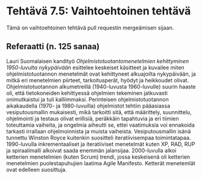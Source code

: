 # Tehtävä 7.5: Vaihtoehtoinen tehtävä

Tämä on vaihtoehtoinen tehtävä pull requestin mergeämisen sijaan.

## Referaatti (n. 125 sanaa)

Lauri Suomalaisen kandityö *Ohjelmistotuotantomenetelmien kehittyminen 1950-luvulta nykypäivään* esittelee keskeiset käsitteet ja kuvailee miten ohjelmistotuotannon menetelmät ovat kehittyneet alkuajoilta nykypäivään, ja mitkä eri menetelmien piirteet, tarkoitusperät, hyödyt ja heikkoudet olivat. Ohjelmistotuotannon alkumetreillä (1940-luvusta 1960-luvulle) suurin haaste oli, että tietokoneiden kehittyessä ohjelmien tekeminen jatkuvasti onimutkaistui ja tuli kalliimmaksi. Perinteisen ohjelmistotuotannon aikakaudella (1970- ja 1980-luvuilla) ohjelmistot tehtiin pääasiassa vesiputousmallin mukaisesti, mikä tarkoitti sitä, että määrittely, suunnittelu, ohjelmointi ja testaus olivat erillisiä, peräkkäin tapahtuvia ja eri tiimien toteuttamia vaiheita, ja ongelmia aiheutti se, ettei vaatimuksia voi ennakoida tarkasti irrallaan ohjelmoinnista ja muista vaiheista. Vesiputousmallin isänä tunnettu Winston Royce kuitenkin suositteli iteratiivisempaa toimintatapaa. 1990-luvulla inkrementaaliset ja iteratiiviset menetelmät kuten XP, RAD, RUP ja spiraalimalli alkoivat saada enemmän jalansijaa. 2000-luvulla alkoi ketterien menetelmien (kuten Scrum) trendi, jossa keskeisenä oli ketterien menetelmien puolestapuhujien laatima Agile Manifesto. Ketterät menetemlät ovat edelleen suosittuja.
